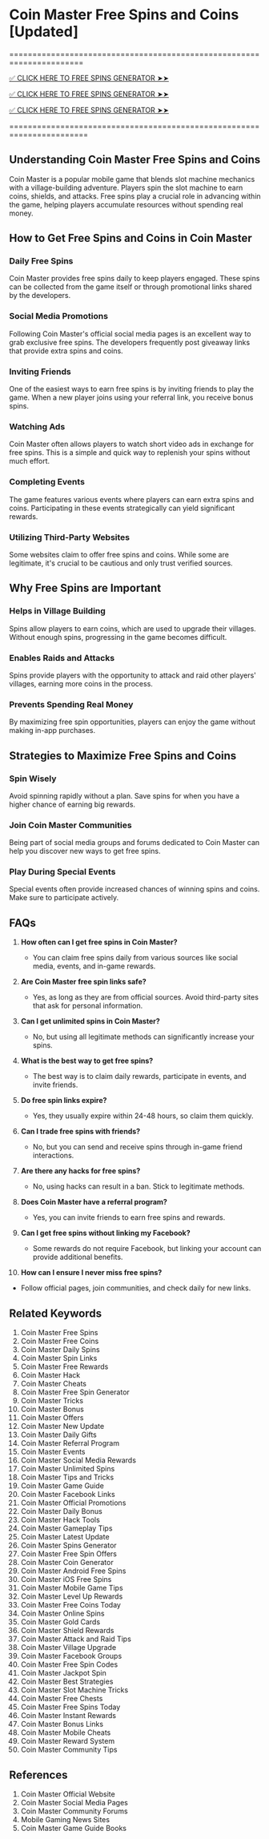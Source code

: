 # Coin Master Free Spins and Coins [Updated]

======================================================================

[✅ CLICK HERE TO FREE SPINS GENERATOR ➤➤  ](https://www.chcare24.com/allgiftcard/)

[✅ CLICK HERE TO FREE SPINS GENERATOR ➤➤  ](https://www.chcare24.com/allgiftcard/)

[✅ CLICK HERE TO FREE SPINS GENERATOR ➤➤  ](https://www.chcare24.com/allgiftcard/)

=======================================================================


## Understanding Coin Master Free Spins and Coins

Coin Master is a popular mobile game that blends slot machine mechanics with a village-building adventure. Players spin the slot machine to earn coins, shields, and attacks. Free spins play a crucial role in advancing within the game, helping players accumulate resources without spending real money.

## How to Get Free Spins and Coins in Coin Master

### Daily Free Spins
Coin Master provides free spins daily to keep players engaged. These spins can be collected from the game itself or through promotional links shared by the developers.

### Social Media Promotions
Following Coin Master's official social media pages is an excellent way to grab exclusive free spins. The developers frequently post giveaway links that provide extra spins and coins.

### Inviting Friends
One of the easiest ways to earn free spins is by inviting friends to play the game. When a new player joins using your referral link, you receive bonus spins.

### Watching Ads
Coin Master often allows players to watch short video ads in exchange for free spins. This is a simple and quick way to replenish your spins without much effort.

### Completing Events
The game features various events where players can earn extra spins and coins. Participating in these events strategically can yield significant rewards.

### Utilizing Third-Party Websites
Some websites claim to offer free spins and coins. While some are legitimate, it's crucial to be cautious and only trust verified sources.

## Why Free Spins are Important

### Helps in Village Building
Spins allow players to earn coins, which are used to upgrade their villages. Without enough spins, progressing in the game becomes difficult.

### Enables Raids and Attacks
Spins provide players with the opportunity to attack and raid other players' villages, earning more coins in the process.

### Prevents Spending Real Money
By maximizing free spin opportunities, players can enjoy the game without making in-app purchases.

## Strategies to Maximize Free Spins and Coins

### Spin Wisely
Avoid spinning rapidly without a plan. Save spins for when you have a higher chance of earning big rewards.

### Join Coin Master Communities
Being part of social media groups and forums dedicated to Coin Master can help you discover new ways to get free spins.

### Play During Special Events
Special events often provide increased chances of winning spins and coins. Make sure to participate actively.

## FAQs

1. **How often can I get free spins in Coin Master?**
   - You can claim free spins daily from various sources like social media, events, and in-game rewards.

2. **Are Coin Master free spin links safe?**
   - Yes, as long as they are from official sources. Avoid third-party sites that ask for personal information.

3. **Can I get unlimited spins in Coin Master?**
   - No, but using all legitimate methods can significantly increase your spins.

4. **What is the best way to get free spins?**
   - The best way is to claim daily rewards, participate in events, and invite friends.

5. **Do free spin links expire?**
   - Yes, they usually expire within 24-48 hours, so claim them quickly.

6. **Can I trade free spins with friends?**
   - No, but you can send and receive spins through in-game friend interactions.

7. **Are there any hacks for free spins?**
   - No, using hacks can result in a ban. Stick to legitimate methods.

8. **Does Coin Master have a referral program?**
   - Yes, you can invite friends to earn free spins and rewards.

9. **Can I get free spins without linking my Facebook?**
   - Some rewards do not require Facebook, but linking your account can provide additional benefits.

10. **How can I ensure I never miss free spins?**
   - Follow official pages, join communities, and check daily for new links.

## Related Keywords

1. Coin Master Free Spins
2. Coin Master Free Coins
3. Coin Master Daily Spins
4. Coin Master Spin Links
5. Coin Master Free Rewards
6. Coin Master Hack
7. Coin Master Cheats
8. Coin Master Free Spin Generator
9. Coin Master Tricks
10. Coin Master Bonus
11. Coin Master Offers
12. Coin Master New Update
13. Coin Master Daily Gifts
14. Coin Master Referral Program
15. Coin Master Events
16. Coin Master Social Media Rewards
17. Coin Master Unlimited Spins
18. Coin Master Tips and Tricks
19. Coin Master Game Guide
20. Coin Master Facebook Links
21. Coin Master Official Promotions
22. Coin Master Daily Bonus
23. Coin Master Hack Tools
24. Coin Master Gameplay Tips
25. Coin Master Latest Update
26. Coin Master Spins Generator
27. Coin Master Free Spin Offers
28. Coin Master Coin Generator
29. Coin Master Android Free Spins
30. Coin Master iOS Free Spins
31. Coin Master Mobile Game Tips
32. Coin Master Level Up Rewards
33. Coin Master Free Coins Today
34. Coin Master Online Spins
35. Coin Master Gold Cards
36. Coin Master Shield Rewards
37. Coin Master Attack and Raid Tips
38. Coin Master Village Upgrade
39. Coin Master Facebook Groups
40. Coin Master Free Spin Codes
41. Coin Master Jackpot Spin
42. Coin Master Best Strategies
43. Coin Master Slot Machine Tricks
44. Coin Master Free Chests
45. Coin Master Free Spins Today
46. Coin Master Instant Rewards
47. Coin Master Bonus Links
48. Coin Master Mobile Cheats
49. Coin Master Reward System
50. Coin Master Community Tips

## References

1. Coin Master Official Website
2. Coin Master Social Media Pages
3. Coin Master Community Forums
4. Mobile Gaming News Sites
5. Coin Master Game Guide Books